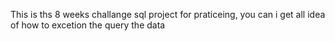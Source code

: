 This is ths 8 weeks challange sql project for praticeing, you can i get all idea of how to excetion the query the data
